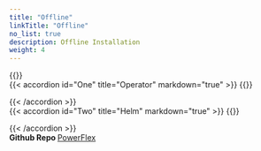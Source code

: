 ```yaml
---
title: "Offline"
linkTitle: "Offline"
no_list: true
description: Offline Installation
weight: 4
---
```


{{<include  file="content/v1/getting-started/installation/offline/dependencies.md" >}}
<br>
{{< accordion id="One" title="Operator" markdown="true" >}} 
{{<include  file="content/v1/getting-started/installation/offline/operator.md" suffix="1">}}

{{< /accordion >}}
<br> 
{{< accordion id="Two" title="Helm" markdown="true" >}} 
{{<include  file="content/v1/getting-started/installation/offline/helm.md" suffix="2">}}

{{< /accordion >}}
<br>
<strong>Github Repo </strong>[PowerFlex](https://github.com/dell/csi-vxflexos)
